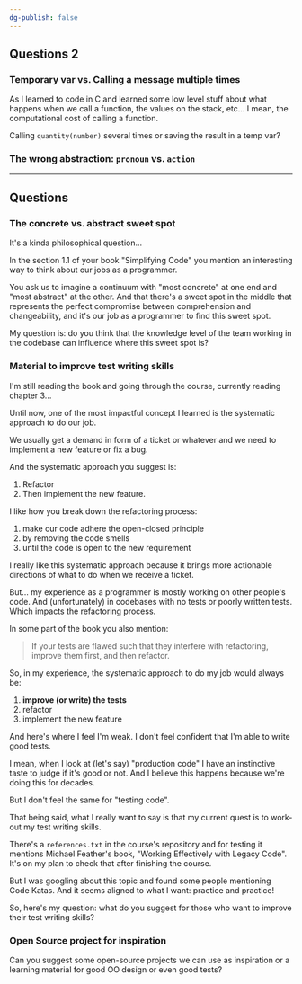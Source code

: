 ```yaml
---
dg-publish: false
---
```


## Questions 2

### Temporary var vs. Calling a message multiple times

As I learned to code in C and learned some low level stuff about what happens when we call a function, the values on the stack, etc... I mean, the computational cost of calling a function.

Calling `quantity(number)` several times or saving the result in a temp var?


### The wrong abstraction: `pronoun` vs. `action`





---

## Questions

### The concrete vs. abstract sweet spot

It's a kinda philosophical question...

In the section 1.1 of your book "Simplifying Code" you mention an interesting way to think about our jobs as a programmer.

You ask us to imagine a continuum with "most concrete" at one end and "most abstract" at the other. And that there's a sweet spot in the middle that represents the perfect compromise between comprehension and changeability, and it's our job as a programmer to find this sweet spot.

My question is: do you think that the knowledge level of the team working in the codebase can influence where this sweet spot is?



### Material to improve test writing skills

I'm still reading the book and going through the course, currently reading chapter 3...

Until now, one of the most impactful concept I learned is the systematic approach to do our job.

We usually get a demand in form of a ticket or whatever and we need to implement a new feature or fix a bug.

And the systematic approach you suggest is:

1. Refactor
2. Then implement the new feature.

I like how you break down the refactoring process:

1. make our code adhere the open-closed principle
2. by removing the code smells
3. until the code is open to the new requirement

I really like this systematic approach because it brings more actionable directions of what to do when we receive a ticket.

But... my experience as a programmer is mostly working on other people's code. And (unfortunately) in codebases with no tests or poorly written tests. Which impacts the refactoring process.

In some part of the book you also mention:

> If your tests are flawed such that they interfere with refactoring, improve them first, and then refactor.

So, in my experience, the systematic approach to do my job would always be:

1. **improve (or write) the tests**
2. refactor
3. implement the new feature

And here's where I feel I'm weak. I don't feel confident that I'm able to write good tests.

I mean, when I look at (let's say) "production code" I have an instinctive taste to judge if it's good or not. And I believe this happens because we're doing this for decades.

But I don't feel the same for "testing code".

That being said, what I really want to say is that my current quest is to work-out my test writing skills.

There's a `references.txt` in the course's repository and for testing it mentions Michael Feather's book, "Working Effectively with Legacy Code". It's on my plan to check that after finishing the course.

But I was googling about this topic and found some people mentioning Code Katas. And it seems aligned to what I want: practice and practice!

So, here's my question: what do you suggest for those who want to improve their test writing skills?



### Open Source project for inspiration

Can you suggest some open-source projects we can use as inspiration or a learning material for good OO design or even good tests?